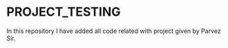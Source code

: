 # PROJECT_TESTING
In this repository I have added all code related with project given by Parvez Sir.
